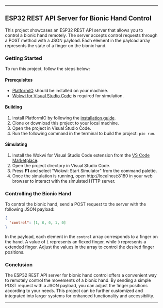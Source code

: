 
---

## ESP32 REST API Server for Bionic Hand Control

This project showcases an ESP32 REST API server that allows you to control a bionic hand remotely. The server accepts control requests through a POST method with a JSON payload. Each element in the payload array represents the state of a finger on the bionic hand.

### Getting Started

To run this project, follow the steps below:

#### Prerequisites

- [PlatformIO](https://platformio.org) should be installed on your machine.
- [Wokwi for Visual Studio Code](https://marketplace.visualstudio.com/items?itemName=wokwi.wokwi-vscode) is required for simulation.

#### Building

1. Install PlatformIO by following the [installation guide](https://docs.platformio.org/en/latest/core/installation/index.html).
2. Clone or download this project to your local machine.
3. Open the project in Visual Studio Code.
4. Run the following command in the terminal to build the project: `pio run`.

#### Simulating

1. Install the Wokwi for Visual Studio Code extension from the [VS Code Marketplace](https://marketplace.visualstudio.com/items?itemName=wokwi.wokwi-vscode).
2. Open the project directory in Visual Studio Code.
3. Press **F1** and select "Wokwi: Start Simulator" from the command palette.
4. Once the simulation is running, open http://localhost:8180 in your web browser to interact with the simulated HTTP server.

### Controlling the Bionic Hand

To control the bionic hand, send a POST request to the server with the following JSON payload:

```json
{
  "control": [1, 0, 0, 1, 0]
}
```

In the payload, each element in the `control` array corresponds to a finger on the hand. A value of `1` represents an flexed finger, while `0` represents a extended finger. Adjust the values in the array to control the desired finger positions.

### Conclusion

The ESP32 REST API server for bionic hand control offers a convenient way to remotely control the movements of a bionic hand. By sending a simple POST request with a JSON payload, you can adjust the finger positions according to your needs. This project can be further customized and integrated into larger systems for enhanced functionality and accessibility.

---
